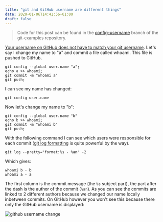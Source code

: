 ```yaml
---
title: "git and GitHub username are different things"
date: 2020-01-06T14:41:56+01:00
draft: false
---
```


> Code for this post can be found in the [config-username](https://github.com/IsaacVerm/git-examples/tree/config-username) branch of the git-examples repository.

[Your username on GitHub does not have to match your git username](https://help.github.com/en/github/using-git/setting-your-username-in-git). Let's say I change my name to "a" and commit a file called whoami. This file is pushed to GitHub.

```
git config --global user.name "a";
echo a >> whoami;
git commit -m "whoami a"
git push;
```

I can see my name has changed:

```
git config user.name
```

Now let's change my name to "b":

```
git config --global user.name "b"
echo b >> whoami;
git commit -m "whoami b"
git push;
```

With the following command I can see which users were responsible for each commit ([git log formatting](https://git-scm.com/docs/git-log) is quite powerful by the way).

```
git log --pretty="format:%s - %an" -2
```

Which gives:

```
whoami b - b
whoami a - a
```

The first column is the commit message (the `%s` subject part), the part after the dash is the author of the commit (`%an`). As you can see the commits are linked to 2 different authors because we changed our name locally inbetween commits. On GitHub however you won't see this because there only the GitHub username is displayed:

![github username change](/github-username-change.png)

